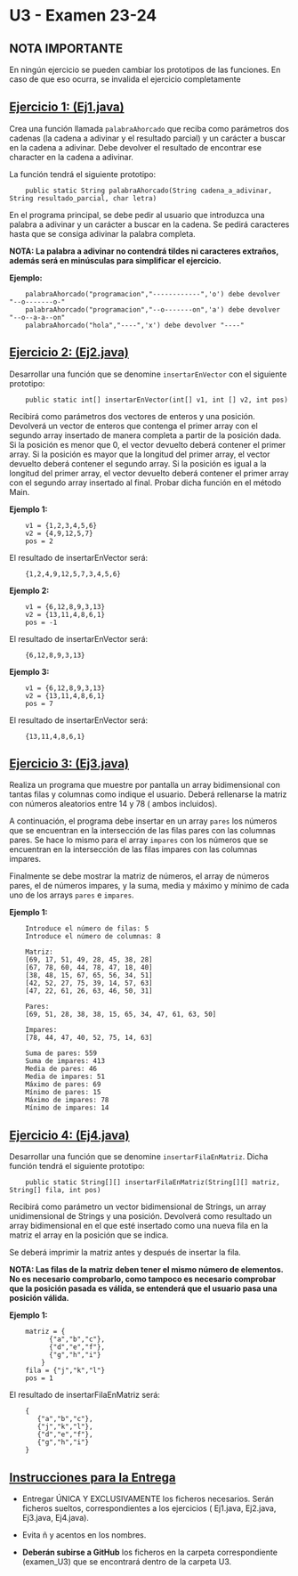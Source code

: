 ﻿# U3 - Examen 23-24

## NOTA IMPORTANTE

En ningún ejercicio se pueden cambiar los prototipos de las funciones.
En caso de que eso ocurra, se invalida el ejercicio completamente

## <ins>Ejercicio 1: (Ej1.java)</ins>

Crea una función llamada `palabraAhorcado` que reciba como parámetros
dos cadenas (la cadena a adivinar y el resultado
parcial) y un carácter a buscar en la cadena a adivinar. Debe devolver
el resultado de encontrar ese character en la
cadena a adivinar.

La función tendrá el siguiente prototipo:

```
    public static String palabraAhorcado(String cadena_a_adivinar, String resultado_parcial, char letra)
```

En el programa principal, se debe pedir al usuario que introduzca una
palabra a adivinar y un carácter a buscar en la
cadena. Se pedirá caracteres hasta que se consiga adivinar la palabra
completa.

**NOTA: La palabra a adivinar no contendrá tildes ni caracteres
extraños, además será en minúsculas para simplificar el
ejercicio.**

**Ejemplo:**

```
    palabraAhorcado("programacion","------------",'o') debe devolver "--o-------o-"
    palabraAhorcado("programacion","--o-------on",'a') debe devolver "--o--a-a--on"
    palabraAhorcado("hola","----",'x') debe devolver "----"
```

## <ins>Ejercicio 2: (Ej2.java)</ins>

Desarrollar una función que se denomine `insertarEnVector` con el
siguiente prototipo:

```
    public static int[] insertarEnVector(int[] v1, int [] v2, int pos)
```

Recibirá como parámetros dos vectores de enteros y una posición.
Devolverá un vector de enteros que contenga el primer
array con el segundo array insertado de manera completa a partir de la
posición dada. Si la posición es menor que 0, el
vector devuelto deberá contener el primer array. Si la posición es
mayor que la longitud del primer array, el vector
devuelto deberá contener el segundo array. Si la posición es igual a
la longitud del primer array, el vector devuelto
deberá contener el primer array con el segundo array insertado al
final. Probar dicha función en el método Main.

**Ejemplo 1:**

```
    v1 = {1,2,3,4,5,6}
    v2 = {4,9,12,5,7}
    pos = 2
```

El resultado de insertarEnVector será:

```
    {1,2,4,9,12,5,7,3,4,5,6}
```

**Ejemplo 2:**

```
    v1 = {6,12,8,9,3,13}
    v2 = {13,11,4,8,6,1}
    pos = -1
```

El resultado de insertarEnVector será:

```
    {6,12,8,9,3,13}
```

**Ejemplo 3:**

```
    v1 = {6,12,8,9,3,13}
    v2 = {13,11,4,8,6,1}
    pos = 7
```

El resultado de insertarEnVector será:

```
    {13,11,4,8,6,1}
```

## <ins>Ejercicio 3: (Ej3.java)</ins>

Realiza un programa que muestre por pantalla un array bidimensional
con tantas filas y columnas como indique el usuario.
Deberá rellenarse la matriz con números aleatorios entre 14 y 78 (
ambos incluidos).

A continuación, el programa debe insertar en un array `pares` los
números que se encuentran en la intersección de las
filas pares con las columnas pares. Se hace lo mismo para el
array `impares` con los números que se encuentran en la
intersección de las filas impares con las columnas impares.

Finalmente se debe mostrar la matriz de números, el array de números
pares, el de números impares, y la suma, media y máximo y mínimo de
cada uno de los arrays `pares` e `impares`.

**Ejemplo 1:**

```
    Introduce el número de filas: 5
    Introduce el número de columnas: 8
    
    Matriz:
    [69, 17, 51, 49, 28, 45, 38, 28]
    [67, 78, 60, 44, 78, 47, 18, 40]
    [38, 48, 15, 67, 65, 56, 34, 51]
    [42, 52, 27, 75, 39, 14, 57, 63]
    [47, 22, 61, 26, 63, 46, 50, 31]
    
    Pares:
    [69, 51, 28, 38, 38, 15, 65, 34, 47, 61, 63, 50]
    
    Impares:
    [78, 44, 47, 40, 52, 75, 14, 63]
    
    Suma de pares: 559
    Suma de impares: 413
    Media de pares: 46
    Media de impares: 51
    Máximo de pares: 69
    Mínimo de pares: 15
    Máximo de impares: 78
    Mínimo de impares: 14
```

## <ins>Ejercicio 4: (Ej4.java)</ins>

Desarrollar una función que se denomine `insertarFilaEnMatriz`. Dicha
función tendrá el siguiente prototipo:

```
    public static String[][] insertarFilaEnMatriz(String[][] matriz, String[] fila, int pos)
```

Recibirá como parámetro un vector bidimensional de Strings, un array
unidimensional de Strings y una posición. Devolverá como resultado un
array bidimensional en el que esté insertado como una nueva fila en la
matriz el array en la posición que se indica.

Se deberá imprimir la matriz antes y después de insertar la fila.

**NOTA: Las filas de la matriz deben tener el mismo número de
elementos. No es necesario comprobarlo, como tampoco es necesario
comprobar que la posición pasada es válida, se entenderá que el
usuario pasa una posición válida.**

**Ejemplo 1:**

```
    matriz = {
          {"a","b","c"},
          {"d","e","f"},
          {"g","h","i"}
        }
    fila = {"j","k","l"}
    pos = 1
```

El resultado de insertarFilaEnMatriz será:

```
    {
       {"a","b","c"},
       {"j","k","l"},
       {"d","e","f"},
       {"g","h","i"}
    }
```

## <ins>Instrucciones para la Entrega</ins>

- Entregar ÚNICA Y EXCLUSIVAMENTE los ficheros necesarios. Serán
  ficheros sueltos, correspondientes a los ejercicios (
  Ej1.java, Ej2.java, Ej3.java, Ej4.java).

- Evita ñ y acentos en los nombres.

- **Deberán subirse a GitHub** los ficheros en la carpeta
  correspondiente (examen_U3) que se encontrará dentro de la
  carpeta U3.